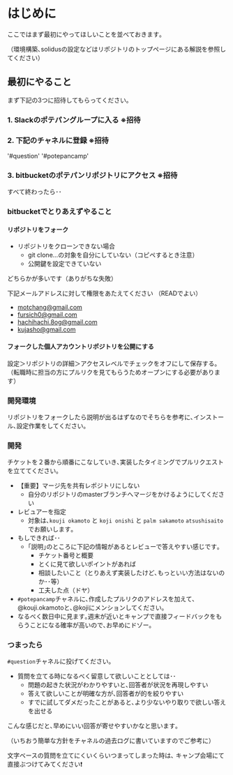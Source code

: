 # はじめに

ここではまず最初にやってほしいことを並べておきます｡

（環境構築､solidusの設定などはリポジトリのトップページにある解説を参照してください）

## 最初にやること

まず下記の3つに招待してもらってください｡

### 1. Slackのポテパングループに入る ※招待

### 2. 下記のチャネルに登録 ※招待

'\#question' '\#potepancamp'

### 3. bitbucketのポテパンリポジトリにアクセス ※招待

すべて終わったら･･

### bitbucketでとりあえずやること

#### リポジトリをフォーク

* リポジトリをクローンできない場合
  * git clone...の対象を自分にしていない（コピペするとき注意）
  * 公開鍵を設定できていない

どちらかが多いです（ありがちな失敗）

下記メールアドレスに対して権限をあたえてください （READでよい）

* motchang@gmail.com
* fursich0@gmail.com
* hachihachi.8og@gmail.com
* kujasho@gmail.com

#### フォークした個人アカウントリポジトリを公開にする

設定＞リポジトリの詳細＞アクセスレベルでチェックをオフにして保存する。 （転職時に担当の方にプルリクを見てもらうためオープンにする必要があります）

### 開発環境

リポジトリをフォークしたら説明が出るはずなのでそちらを参考に､インストール､設定作業をしてください｡

### 開発

チケットを２番から順番にこなしていき､実装したタイミングでプルリクエストを立ててください｡

* 【重要】マージ先を共有レポジトリにしない
  * 自分のリポジトリのmasterブランチへマージをかけるようにしてください
* レビュアーを指定
  * 対象は､`kouji okamoto` と `koji onishi` と `palm sakamoto` `atsushisaito`でお願いします｡
* もしできれば･･
  * ｢説明｣のところに下記の情報があるとレビューで答えやすい感じです｡
    * チケット番号と概要
    * とくに見て欲しいポイントがあれば
    * 相談したいこと（とりあえず実装したけど､もっといい方法はないのか･･等）
    * 工夫した点（ドヤ）
* `#potepancamp`チャネルに､作成したプルリクのアドレスを加えて､@kouji.okamotoと､@kojiにメンションしてください｡
* なるべく数日中に見ます｡週末が近いとキャンプで直接フィードバックをもらうことになる確率が高いので､お早めにドゾー｡

### つまったら

`#question`チャネルに投げてください｡

* 質問を立てる時になるべく留意して欲しいこととしては･･
  * 問題の起きた状況がわかりやすいと､回答者が状況を再現しやすい
  * 答えて欲しいことが明確な方が､回答者が的を絞りやすい
  * すでに試してダメだったことがあると､より少ないやり取りで欲しい答えを出せる

こんな感じだと､早めにいい回答が寄せやすいかなと思います｡

（いちおう簡単な方針をチャネルの過去ログに書いていますのでご参考に）

文字ベースの質問を立てにくいくらいつまってしまった時は､ キャンプ会場にて直接ぶつけてみてください❗

